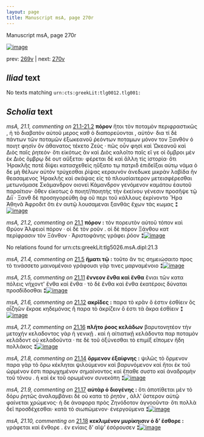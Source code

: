 ```yaml
---
layout: page
title: Manuscript msA, page 270r
---
```


Manuscript msA, page 270r

[![image](http://www.homermultitext.org/iipsrv?OBJ=IIP,1.0&FIF=/project/homer/pyramidal/deepzoom/hmt/vaimg/2017a/VA270RN_0440.tif&WID=100&CVT=JPEG)](http://www.homermultitext.org/ict2/?urn=urn:cite2:hmt:vaimg.2017a:VA270RN_0440)

prev:  [269v](../269v) | next:  [270v](../270v)

## *Iliad* text

No texts matching `urn:cts:greekLit:tlg0012.tlg001:`

## *Scholia* text

*msA, 21.1, commenting on* [21.1-21.2](#21.1-21.2)  <a id="msA_21.1"/> **πόρον** ἤτοι τὸν ποταμὸν περιφραστικῶς , ἠ τὸ διαβατὸν αὐτοῦ μερος καθ ὸ διαπορεύονται , αὐτόν· δια τί δὲ πάντων τῶν ποταμῶν ἐξωκεανοῦ ῥεόντων ποταμων μόνον τον Ξανθὸν ὁ ποιητ φησὶν ὃν ἀθανατος τέκετο Ζεὺς · πῶς οὖν φησὶ καὶ Ὠκεανοῦ καὶ Διὸς παῖς ῥητεόν· ὅτι εἰκότως ἂν καὶ Διὸς καλοῖτο παῖς εἴ γε οἱ ὄμβροι μὲν ἐκ Διὸς ὄμβρῳ δὲ ουτ αὔξεται· φέρεται δὲ καὶ ἄλλη τίς ἱστορία· ὅτι Ἡρακλῆς ποτὲ δίψει κατασχεθεὶς ηὔξατο τῳ πατριδ ἐπιδεῖξαι αὐτῳ νάμα ὁ δε μὴ θέλων αὐτὸν τρύχεσθαι ῥίψας κεραυνὸν ἀνεδωκε μικρὰν λαβίδα ἢν θεασαμενος Ἡρακλῆς καὶ σκάψας εἰς τὸ πλουσίαιτερον μετεισφέρεσθαι μετωνόμασε Σκάμανδρον οιονεὶ Κάμανδρον γενόμενον καμάτου ἑαυτοῦ παραίτιον· ὅθεν εἰκοτως ὁ ποιητ//ποιητὴς τὴν ἐκείνου γένεσιν προσῆψε τῷ Διῒ · Ξανθ δὲ προσηγορεύθη ἀφ οῦ περι τοῦ κάλλους ἐκρίνοντο Ἥρα Ἀθηνᾶ Ἀφροδιτ ὅτι ἐν αυτῷ λουσαμεναι ξανθὰς ἔχων τὰς κωμας ⁑[![image](http://www.homermultitext.org/iipsrv?OBJ=IIP,1.0&FIF=/project/homer/pyramidal/deepzoom/hmt/vaimg/2017a/VA270RN_0440.tif&RGN=0.205,0.0908,0.639,0.1658&WID=1000&CVT=JPEG)](http://www.homermultitext.org/ict2/?urn=urn:cite2:hmt:vaimg.2017a:VA270RN_0440@0.205,0.0908,0.639,0.1658)

*msA, 21.2, commenting on* [21.1](#21.1)  <a id="msA_21.2"/> **πόρον :** τὸν πορευτὸν αὐτοῦ τόπον καὶ Θρύον Ἀλφειοί πόρον · οἱ δὲ τὸν ροῦν . οἱ δὲ πόρον Ξάνθου κατ περίφρασιν τὸν Ξάνθον · Ἀριστοφάνης γράφει ῥόον ⁑[![image](http://www.homermultitext.org/iipsrv?OBJ=IIP,1.0&FIF=/project/homer/pyramidal/deepzoom/hmt/vaimg/2017a/VA270RN_0440.tif&RGN=0.641,0.2551,0.187,0.0675&WID=1000&CVT=JPEG)](http://www.homermultitext.org/ict2/?urn=urn:cite2:hmt:vaimg.2017a:VA270RN_0440@0.641,0.2551,0.187,0.0675)

No relations found for urn:cts:greekLit:tlg5026.msA.dipl:21.3

*msA, 21.4, commenting on* [21.5](#21.5)  <a id="msA_21.4"/> **ἤματι τῷ :** τοῦτο ἄν τις σημειώσαιτο προς τὸ τινάσσετο μαινομένοιο γράφουσι γὰρ τινες μαρναμένοιο ⁑[![image](http://www.homermultitext.org/iipsrv?OBJ=IIP,1.0&FIF=/project/homer/pyramidal/deepzoom/hmt/vaimg/2017a/VA270RN_0440.tif&RGN=0.64,0.3983,0.192,0.0585&WID=1000&CVT=JPEG)](http://www.homermultitext.org/ict2/?urn=urn:cite2:hmt:vaimg.2017a:VA270RN_0440@0.64,0.3983,0.192,0.0585)

*msA, 21.5, commenting on* [21.11](#21.11)  <a id="msA_21.5"/> **ἔννεον ἔνθα καὶ ἔνθα** ἔνιαι τῶν κατα πόλεις νήχοντ' ἔνθα καὶ ἔνθα · τὸ δὲ ἔνθα καὶ ἔνθα ἑκατέροις δύναται προσδίδοσθαι ⁑[![image](http://www.homermultitext.org/iipsrv?OBJ=IIP,1.0&FIF=/project/homer/pyramidal/deepzoom/hmt/vaimg/2017a/VA270RN_0440.tif&RGN=0.64,0.4464,0.208,0.0645&WID=1000&CVT=JPEG)](http://www.homermultitext.org/ict2/?urn=urn:cite2:hmt:vaimg.2017a:VA270RN_0440@0.64,0.4464,0.208,0.0645)

*msA, 21.6, commenting on* [21.12](#21.12)  <a id="msA_21.6"/> **ακρῖδες :** παρα τὸ κρᾶν ὅ ἐστιν ἐσθίειν ὃς αἶζηῶν ἔκραε κηδεμόνας ἢ παρα τὸ ἀκρίζειν ὅ ἐστι τὰ ἄκρα ἐσθίειν ⁑[![image](http://www.homermultitext.org/iipsrv?OBJ=IIP,1.0&FIF=/project/homer/pyramidal/deepzoom/hmt/vaimg/2017a/VA270RN_0440.tif&RGN=0.631,0.5026,0.208,0.0645&WID=1000&CVT=JPEG)](http://www.homermultitext.org/ict2/?urn=urn:cite2:hmt:vaimg.2017a:VA270RN_0440@0.631,0.5026,0.208,0.0645)

*msA, 21.7, commenting on* [21.16](#21.16)  <a id="msA_21.7"/> **πλῆτο ῥοος κελάδων** βαρυτονητέον τὴν μετοχήν κελαδοντος γὰρ ἡ γενικῇ . καὶ ἡ αἰτιατικῇ κελάδοντα παρ ποταμὸν κελάδοντ οὐ κελαδοῦντα · πε δὲ τοῦ ὀξύνεσθαι τὸ επιμίξ εἴπομεν ἤδη πολλάκος ⁑[![image](http://www.homermultitext.org/iipsrv?OBJ=IIP,1.0&FIF=/project/homer/pyramidal/deepzoom/hmt/vaimg/2017a/VA270RN_0440.tif&RGN=0.618,0.5581,0.207,0.0878&WID=1000&CVT=JPEG)](http://www.homermultitext.org/ict2/?urn=urn:cite2:hmt:vaimg.2017a:VA270RN_0440@0.618,0.5581,0.207,0.0878)

*msA, 21.8, commenting on* [21.14](#21.14)  <a id="msA_21.8"/> **ὄρμενον ἐξαίφνης :** ψιλῶς τὸ ὄρμενον παρα γὰρ τὸ ὄρω κέκληται ψιλούμενον καὶ βαρυνόμενον καὶ ἤτοι ἐκ τοῦ ὠρμένον ἐστι παρῳχημένον σημαίνοντος καὶ ἔπαθε συστο καὶ ἀναδρομὴν τοῦ τόνου . ἠ καὶ ἐκ τοῦ ορωμένον συνεκόπη ⁑[![image](http://www.homermultitext.org/iipsrv?OBJ=IIP,1.0&FIF=/project/homer/pyramidal/deepzoom/hmt/vaimg/2017a/VA270RN_0440.tif&RGN=0.176,0.6354,0.639,0.0863&WID=1000&CVT=JPEG)](http://www.homermultitext.org/ict2/?urn=urn:cite2:hmt:vaimg.2017a:VA270RN_0440@0.176,0.6354,0.639,0.0863)

*msA, 21.9, commenting on* [21.17](#21.17)  <a id="msA_21.9"/> **αὐτὰρ ὁ διογένης :** ὅτι ἀποτίθεται μὲν τὸ δόρυ ῥητῶς ἀναλαμβάνει δὲ οὐ κατα τὸ ῥητὸν , ἀλλ' ὕστερον αὐτῷ φαίνεται χρώμενος· ἡ δε ἀναφορα πρὸς Ζηνόδοτον ἀγνοοῦντα· ὅτι πολλὰ δεῖ προσδέχεσθαι· κατὰ τὸ σιωπώμενον· ἐνεργούμενα ⁑[![image](http://www.homermultitext.org/iipsrv?OBJ=IIP,1.0&FIF=/project/homer/pyramidal/deepzoom/hmt/vaimg/2017a/VA270RN_0440.tif&RGN=0.176,0.6992,0.639,0.0503&WID=1000&CVT=JPEG)](http://www.homermultitext.org/ict2/?urn=urn:cite2:hmt:vaimg.2017a:VA270RN_0440@0.176,0.6992,0.639,0.0503)

*msA, 21.10, commenting on* [21.18](#21.18)  <a id="msA_21.10"/> **κεκλιμένον μυρίκηισιν ὁ δ’ ἔσθορε :** γράφεται καὶ ἔνθορε . ἐν ενίαις δ’ αῖψ’ ἐσόρουσεν ⁑[![image](http://www.homermultitext.org/iipsrv?OBJ=IIP,1.0&FIF=/project/homer/pyramidal/deepzoom/hmt/vaimg/2017a/VA270RN_0440.tif&RGN=0.176,0.7254,0.639,0.0375&WID=1000&CVT=JPEG)](http://www.homermultitext.org/ict2/?urn=urn:cite2:hmt:vaimg.2017a:VA270RN_0440@0.176,0.7254,0.639,0.0375)